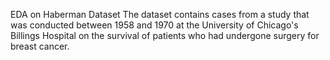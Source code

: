 EDA on Haberman Dataset
The dataset contains cases from a study that was conducted between 1958 and 1970 at the University of Chicago's Billings Hospital on the survival of patients who had undergone surgery for breast cancer.
